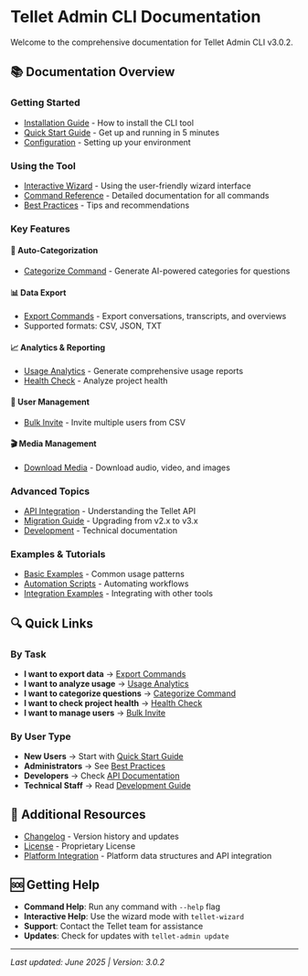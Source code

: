 # Tellet Admin CLI Documentation

Welcome to the comprehensive documentation for Tellet Admin CLI v3.0.2.

## 📚 Documentation Overview

### Getting Started
- [Installation Guide](installation/README.md) - How to install the CLI tool
- [Quick Start Guide](guides/quick-start.md) - Get up and running in 5 minutes
- [Configuration](configuration/README.md) - Setting up your environment

### Using the Tool
- [Interactive Wizard](guides/wizard.md) - Using the user-friendly wizard interface
- [Command Reference](commands/README.md) - Detailed documentation for all commands
- [Best Practices](guides/best-practices.md) - Tips and recommendations

### Key Features

#### 🤖 Auto-Categorization
- [Categorize Command](commands/categorize.md) - Generate AI-powered categories for questions

#### 📊 Data Export
- [Export Commands](commands/export.md) - Export conversations, transcripts, and overviews
- Supported formats: CSV, JSON, TXT

#### 📈 Analytics & Reporting
- [Usage Analytics](commands/usage-analytics.md) - Generate comprehensive usage reports
- [Health Check](commands/health-check.md) - Analyze project health

#### 👥 User Management
- [Bulk Invite](commands/bulk-invite.md) - Invite multiple users from CSV

#### 🎬 Media Management
- [Download Media](commands/download-media.md) - Download audio, video, and images

### Advanced Topics
- [API Integration](api/README.md) - Understanding the Tellet API
- [Migration Guide](guides/migration-v3.md) - Upgrading from v2.x to v3.x
- [Development](development/README.md) - Technical documentation

### Examples & Tutorials
- [Basic Examples](examples/basic-usage.md) - Common usage patterns
- [Automation Scripts](examples/automation.md) - Automating workflows
- [Integration Examples](examples/integration.md) - Integrating with other tools

## 🔍 Quick Links

### By Task
- **I want to export data** → [Export Commands](commands/export.md)
- **I want to analyze usage** → [Usage Analytics](commands/usage-analytics.md)
- **I want to categorize questions** → [Categorize Command](commands/categorize.md)
- **I want to check project health** → [Health Check](commands/health-check.md)
- **I want to manage users** → [Bulk Invite](commands/bulk-invite.md)

### By User Type
- **New Users** → Start with [Quick Start Guide](guides/quick-start.md)
- **Administrators** → See [Best Practices](guides/best-practices.md)
- **Developers** → Check [API Documentation](api/README.md)
- **Technical Staff** → Read [Development Guide](development/README.md)

## 📖 Additional Resources

- [Changelog](../CHANGELOG.md) - Version history and updates
- [License](../LICENSE) - Proprietary License
- [Platform Integration](../CLAUDE.md) - Platform data structures and API integration

## 🆘 Getting Help

- **Command Help**: Run any command with `--help` flag
- **Interactive Help**: Use the wizard mode with `tellet-wizard`
- **Support**: Contact the Tellet team for assistance
- **Updates**: Check for updates with `tellet-admin update`

---

*Last updated: June 2025 | Version: 3.0.2*